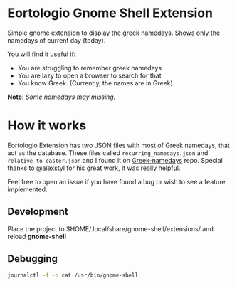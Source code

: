 # Eortologio Gnome Shell Extension
Simple gnome extension to display the greek namedays. Shows only the namedays of current day (today). 


You will find it useful if:
- You are struggling to remember greek namedays
- You are lazy to open a browser to search for that
- You know Greek. (Currently, the names are in Greek)

**Note**: *Some namedays may missing.*


# How it works

Eortologio Extension has two JSON files with most of Greek namedays, that act as the database. These files called `recurring_namedays.json` and `relative_to_easter.json` and I found it on [Greek-namedays](https://github.com/alexstyl/Greek-namedays) repo. Special thanks to [@alexstyl](https://github.com/alexstyl) for his great work, it was really helpful.


Feel free to open an issue if you have found a bug or wish to see a feature implemented.

## Development
Place the project to $HOME/.local/share/gnome-shell/extensions/ and reload **gnome-shell**

## Debugging
```sh
journalctl -f -o cat /usr/bin/gnome-shell 
```